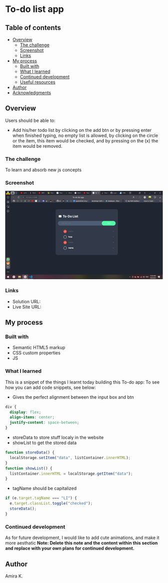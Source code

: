 # To-do list app

## Table of contents

- [Overview](#overview)
  - [The challenge](#the-challenge)
  - [Screenshot](#screenshot)
  - [Links](#links)
- [My process](#my-process)
  - [Built with](#built-with)
  - [What I learned](#what-i-learned)
  - [Continued development](#continued-development)
  - [Useful resources](#useful-resources)
- [Author](#author)
- [Acknowledgments](#acknowledgments)

## Overview

Users should be able to:

- Add his/her todo list by clicking on the add btn or by pressing enter when finished typing, no empty list is allowed, by clicking on the circle or the item, this item would be checked, and by pressing on the (x) the item would be removed.

### The challenge

To learn and absorb new js concepts

### Screenshot

![ToDo app](image-1.png)

### Links

- Solution URL:
- Live Site URL:

## My process

### Built with

- Semantic HTML5 markup
- CSS custom properties
- JS

### What I learned

This is a snippet of the things I learnt today building this To-do app:
To see how you can add code snippets, see below:

- Gives the perfect alignment between the input box and btn

```css
div {
  display: flex;
  align-items: center;
  justify-content: space-between;
}
```

- storeData to store stuff localy in the website
- showList to get the stored data

```js
function storeData() {
  localStorage.setItem("data", listContainer.innerHTML);
}
function showList() {
  listContainer.innerHTML = localStorage.getItem("data");
}
```

- tagName should be capitalized

```js
if (e.target.tagName === "LI") {
  e.target.classList.toggle("checked");
  storeData();
}
```

### Continued development

As for future development, I would like to add cute animations, and make it more aesthatic
**Note: Delete this note and the content within this section and replace with your own plans for continued development.**

<!-- ### Useful resources

- [Example resource 1](https://www.example.com) - This helped me for XYZ reason. I really liked this pattern and will use it going forward.
- [Example resource 2](https://www.example.com) - This is an amazing article which helped me finally understand XYZ. I'd recommend it to anyone still learning this concept.
 -->

## Author

Amira K.

<!-- - Website - [Add your name here](https://www.your-site.com)
- Frontend Mentor - [@yourusername](https://www.frontendmentor.io/profile/yourusername)
- Twitter - [@yourusername](https://www.twitter.com/yourusername)
 -->
